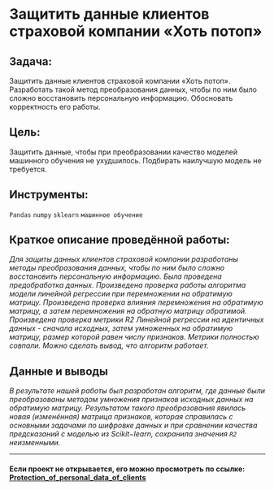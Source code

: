 # Защитить данные клиентов страховой компании «Хоть потоп»

## Задача: <br> 
Защитить данные клиентов страховой компании «Хоть потоп». Разработать такой метод преобразования данных, чтобы по ним было сложно восстановить персональную информацию. Обосновать корректность его работы.
## Цель:<br>
Защитить данные, чтобы при преобразовании качество моделей машинного обучения не ухудшилось. Подбирать наилучшую модель не требуется.

## Инструменты:
`Pandas`
`numpy`
`sklearn`
`машинное обучение`

## Краткое описание проведённой работы:
<i> Для защиты данных клиентов страховой компании разработаны методы преобразования данных, чтобы по ним было сложно восстановить персональную информацию. 
Была проведена предобработка данных. Произведена проверка работы алгоритма модели линейной регрессии при перемножении на обратимую матрицу. Произведена проверка влияния перемножения на обратимую матрицу, а затем перемножения на обратную матрицу обратимой. Произведена проверка метрики R2 Линейной регрессии на идентичных данных - сначала исходных, затем умноженных на обратимую матрицу, размер которой равен числу признаков. Метрики полностью совпали. Можно сделать вывод, что алгоритм работает.</i>

## Данные и выводы
<i>В результате нашей работы был разработан алгоритм, где данные были преобразованы методом умножения признаков исходных данных на обратимую матрицу. Результатом такого преобразования явилась новая (изменённая) матрица признаков, которая справилась с основными задачами по шифровке данных и при сравнении качества предсказаний с моделью из Scikit−learn, сохранила значения `R2` неизменными.</i>

---

#### Если проект не открывается, его можно просмотреть по ссылке: <a href='https://nbviewer.org/github/Ptolemey98/YP_Projects/blob/main/Protection_of_personal_data_of_clients/Protection_of_personal_data_of_clients_3_1.ipynb'>Protection_of_personal_data_of_clients</a>

